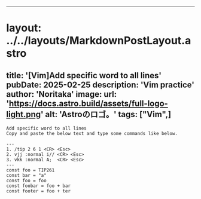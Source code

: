 
---
# layout: ../../layouts/MarkdownPostLayout.astro
title: '[Vim]Add specific word to all lines'
pubDate: 2025-02-25
description: 'Vim practice'
author: 'Noritaka'
image:
    url: 'https://docs.astro.build/assets/full-logo-light.png'
    alt: 'Astroのロゴ。'
tags: ["Vim",]
---

```
Add specific word to all lines
Copy and paste the below text and type some commands like below.

---
1. /tip 2 6 1 <CR> <Esc>
2. vjj :normal i// <CR> <Esc>
3. vkk :normal A;  <CR> <Esc>
---
const foo = TIP261
const bar = "a"
const foo = foo 
const foobar = foo + bar
const footer = foo + ter
